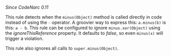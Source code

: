 
*Since CodeNarc 0.11*

This rule detects when the `minus(Object)` method is called directly in code instead of using the
`-` operator. A groovier way to express this: `a.minus(b)` is this: `a - b`. This rule can be
configured to ignore `minus.xor(Object)` using the *ignoreThisReference* property. It defaults to
*false*, so even `minus(x)` will trigger a violation.

This rule also ignores all calls to `super.minus(Object)`.

